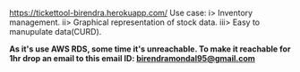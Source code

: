 https://tickettool-birendra.herokuapp.com/ Use case: 
i> Inventory management.
ii> Graphical representation of stock data.
iii> Easy to manupulate data(CURD).       


**As it's use AWS RDS, some time it's unreachable. To make it reachable for 1hr drop an email to this email ID: birendramondal95@gmail.com**

